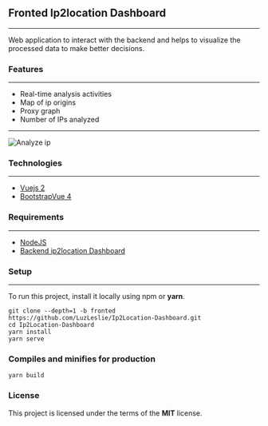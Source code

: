 ## Fronted Ip2location Dashboard 

---

Web application to interact with the backend and helps to visualize the processed data to make better decisions.

### Features

---

* Real-time analysis activities
* Map of ip origins
* Proxy graph
* Number of IPs analyzed

---

![Analyze ip](https://i.ibb.co/N9vvPps/dashboard.png)

### Technologies

---

* [Vuejs 2](https://vuejs.org/)
* [BootstrapVue 4](https://bootstrap-vue.org/)

### Requirements

---

- [NodeJS](https://nodejs.org)
- [Backend ip2location Dashboard](https://github.com/LuzLeslie/Ip2Location-Dashboard/tree/backend)

### Setup

---

To run this project, install it locally using npm or **yarn**.

```
git clone --depth=1 -b fronted https://github.com/LuzLeslie/Ip2Location-Dashboard.git
cd Ip2Location-Dashboard
yarn install
yarn serve
```

### Compiles and minifies for production
```
yarn build
```

### License

This project is licensed under the terms of the **MIT** license.